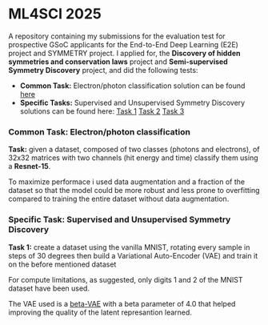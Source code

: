 # ML4SCI 2025
A repository containing my submissions for the evaluation test for prospective
 GSoC applicants for the End-to-End Deep Learning (E2E) project and SYMMETRY project.
 I applied for, the **Discovery of hidden symmetries and conservation laws** project 
 and **Semi-supervised Symmetry Discovery** project, and did the following tests:
- **Common Task:** Electron/photon classification solution can be found [here](https://github.com/GiuseppeFrigeni/ML4SCI2025/blob/main/Common%20task/Common_Task.ipynb)
- **Specific Tasks:** Supervised and Unsupervised Symmetry Discovery solutions can be found here: [Task 1](https://github.com/GiuseppeFrigeni/ML4SCI2025/blob/main/Specific%20task/Task_1/Task_1.ipynb) [Task 2](https://github.com/GiuseppeFrigeni/ML4SCI2025/blob/main/Specific%20task/Task_2/Task_2.ipynb) [Task 3](https://github.com/GiuseppeFrigeni/ML4SCI2025/blob/main/Specific%20task/Task_3/Task_3.ipynb)
  
### Common Task: Electron/photon classification
**Task:** given a dataset, composed of two classes (photons and electrons), of 32x32
matrices with two channels (hit energy and time) classify them using a **Resnet-15**.

To maximize performace i used data augmentation and a fraction of the dataset so that
the model could be more robust and less prone to overfitting compared to training
the entire dataset without data augmentation.


### Specific Task: Supervised and Unsupervised Symmetry Discovery
**Task 1:** create a dataset using the vanilla MNIST, rotating every sample in steps of 30 degrees then build a Variational Auto-Encoder (VAE) and train it on the before mentioned dataset 

For compute limitations, as suggested, only digits 1 and 2 of the MNIST dataset have been used. 

The VAE used is a [beta-VAE](https://openreview.net/pdf?id=Sy2fzU9gl) with a beta parameter of 4.0 that helped improving the quality of the latent represantion learned.



